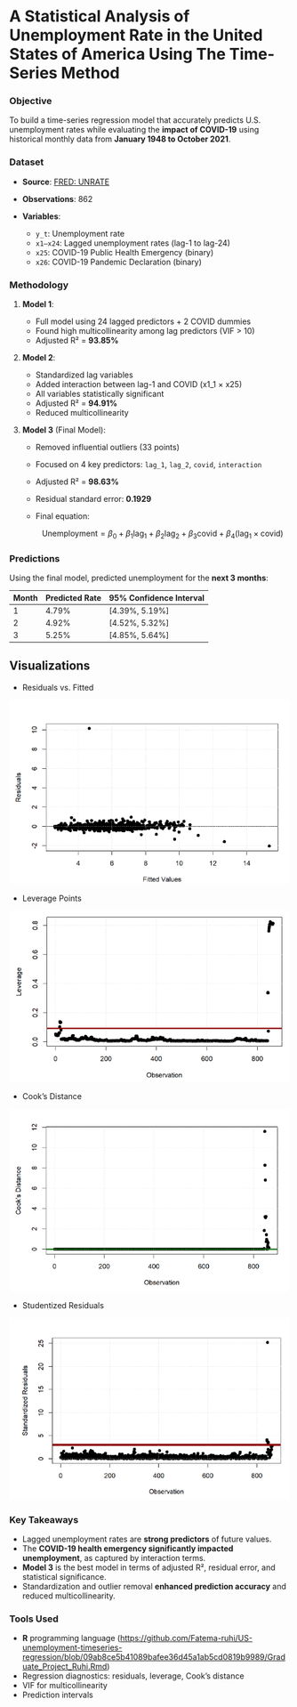 # **A Statistical Analysis of Unemployment Rate in the United States of America Using The Time-Series Method**
### **Objective**
To build a time-series regression model that accurately predicts U.S. unemployment rates while evaluating the **impact of COVID-19** using historical monthly data from **January 1948 to October 2021**.

### **Dataset**

* **Source**: [FRED: UNRATE](https://fred.stlouisfed.org/series/UNRATE)
* **Observations**: 862
* **Variables**:

  * `y_t`: Unemployment rate
  * `x1–x24`: Lagged unemployment rates (lag-1 to lag-24)
  * `x25`: COVID-19 Public Health Emergency (binary)
  * `x26`: COVID-19 Pandemic Declaration (binary)
  
### **Methodology**

1. **Model 1**:

   * Full model using 24 lagged predictors + 2 COVID dummies
   * Found high multicollinearity among lag predictors (VIF > 10)
   * Adjusted R² = **93.85%**

2. **Model 2**:

   * Standardized lag variables
   * Added interaction between lag-1 and COVID (x1\_1 × x25)
   * All variables statistically significant
   * Adjusted R² = **94.91%**
   * Reduced multicollinearity

3. **Model 3** (Final Model):

   * Removed influential outliers (33 points)
   * Focused on 4 key predictors: `lag_1`, `lag_2`, `covid`, `interaction`
   * Adjusted R² = **98.63%**
   * Residual standard error: **0.1929**
   * Final equation:

     $$
     \text{Unemployment} = \beta_0 + \beta_1 \text{lag}_1 + \beta_2 \text{lag}_2 + \beta_3 \text{covid} + \beta_4 (\text{lag}_1 \times \text{covid})
     $$

### **Predictions**

Using the final model, predicted unemployment for the **next 3 months**:

| Month | Predicted Rate | 95% Confidence Interval |
| ----- | -------------- | ----------------------- |
| 1     | 4.79%          | \[4.39%, 5.19%]         |
| 2     | 4.92%          | \[4.52%, 5.32%]         |
| 3     | 5.25%          | \[4.85%, 5.64%]         |

## Visualizations
- Residuals vs. Fitted

![pic 1](https://github.com/Fatema-ruhi/US-unemployment-timeseries-regression/blob/f29cf7e6b9f35fe48fb839e0a88a9659ea795169/Residuals%20vs%20Fitted%20Values.PNG)

- Leverage Points

![pic 2](https://github.com/Fatema-ruhi/US-unemployment-timeseries-regression/blob/3ba1a5e609c5bceb99f04f80a031fa3016a8203a/Leverage%20vs%20Observation.PNG)

- Cook’s Distance

![Pic 3](https://github.com/Fatema-ruhi/US-unemployment-timeseries-regression/blob/3ba1a5e609c5bceb99f04f80a031fa3016a8203a/Cook's%20Distance%20vs%20Observation.PNG)

- Studentized Residuals

![pic 4](https://github.com/Fatema-ruhi/US-unemployment-timeseries-regression/blob/3ba1a5e609c5bceb99f04f80a031fa3016a8203a/Standardized%20Residuals%20vs%20Observations%20(3).PNG)

### **Key Takeaways**

* Lagged unemployment rates are **strong predictors** of future values.
* The **COVID-19 health emergency significantly impacted unemployment**, as captured by interaction terms.
* **Model 3** is the best model in terms of adjusted R², residual error, and statistical significance.
* Standardization and outlier removal **enhanced prediction accuracy** and reduced multicollinearity.

### **Tools Used**

* **R** programming language (https://github.com/Fatema-ruhi/US-unemployment-timeseries-regression/blob/09ab8ce5b41089bafee36d45a1ab5cd0819b9989/Graduate_Project_Ruhi.Rmd)
* Regression diagnostics: residuals, leverage, Cook’s distance
* VIF for multicollinearity
* Prediction intervals

